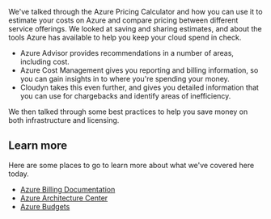 We've talked through the Azure Pricing Calculator and how you can use it to estimate your costs on Azure and compare pricing between different service offerings. We looked at saving and sharing estimates, and about the tools Azure has available to help you keep your cloud spend in check. 

- Azure Advisor provides recommendations in a number of areas, including cost.
- Azure Cost Management gives you reporting and billing information, so you can gain insights in to where you're spending your money. 
- Cloudyn takes this even further, and gives you detailed information that you can use for chargebacks and identify areas of inefficiency.

We then talked through some best practices to help you save money on both infrastructure and licensing.

## Learn more

Here are some places to go to learn more about what we've covered here today.

- [Azure Billing Documentation](https://docs.microsoft.com/en-us/azure/billing/)
- [Azure Architecture Center](https://docs.microsoft.com/en-us/azure/architecture/)
- [Azure Budgets](https://docs.microsoft.com/en-us/azure/billing/billing-cost-management-budget-scenario)



